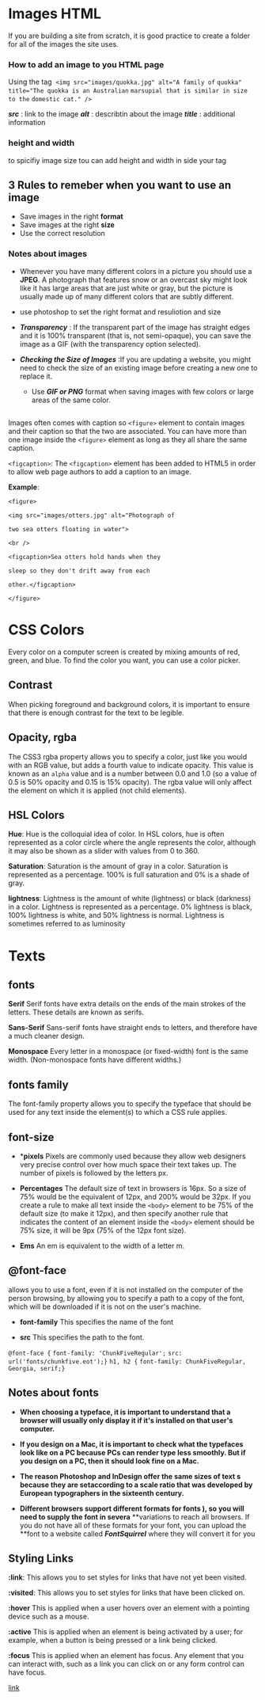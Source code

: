 # Images HTML
If you are building a site from scratch, it is good
practice to create a folder for all of the images
the site uses.

### How to add an image to you HTML page
Using the tag ***<img>***
`<img src="images/quokka.jpg" alt="A family of`
 `quokka" title="The quokka is an Australian`
 `marsupial that is similar in size to the`
 `domestic cat." />`

 ***src*** : link to the image
 ***alt*** : describtin about the image
 ***title*** : additional information


  ### height and width 

  to spicifiy image size tou can add height and width in side your tag 


  ## 3 Rules to remeber when you want to use an image 
  - Save images in the right **format** 
  - Save images at the right **size**
  - Use the correct resolution


  ### Notes about images 
  - Whenever you have many different
colors in a picture you should use a **JPEG**.
A photograph that features snow or an
overcast sky might look like it has large
areas that are just white or gray, but the
picture is usually made up of many different
colors that are subtly different.

  - use photoshop to set the right format and resuliotion and size

  - ***Transparency*** : If the transparent part of the
image has straight edges and
it is 100% transparent (that is,
not semi-opaque), you can save
the image as a GIF (with the
transparency option selected).

- ***Checking the Size of Images*** :If you are updating a website, you might need to check the size of an
existing image before creating a new one to replace it. 


  - Use ***GIF or PNG***  format
when saving images
with few colors or large
areas of the same color.



## <figure> 
Images often comes with caption so `<figure>` element to
contain images and their caption
so that the two are associated.
You can have more than one
image inside the `<figure>`
element as long as they all share
the same caption.

`<figcaption>`: The `<figcaption>` element has
been added to HTML5 in order
to allow web page authors to add
a caption to an image.

**Example**:

`<figure>`

`<img src="images/otters.jpg" alt="Photograph of`

 `two sea otters floating in water">`

`<br />`

 `<figcaption>Sea otters hold hands when they`

 `sleep so they don't drift away from each`

 `other.</figcaption>`

 `</figure>`



# CSS Colors 

Every color on a computer screen is created by mixing amounts of red,
green, and blue. To find the color you want, you can use a color picker.


## Contrast

When picking foreground and background
colors, it is important to ensure that there is
enough contrast for the text to be legible.


## Opacity, rgba

The CSS3 rgba property allows
you to specify a color, just like
you would with an RGB value,
but adds a fourth value to
indicate opacity. This value is
known as an `alpha` value and is
a number between 0.0 and 1.0
(so a value of 0.5 is 50% opacity
and 0.15 is 15% opacity). The
rgba value will only affect the
element on which it is applied
(not child elements).


## HSL Colors

**Hue**:
Hue is the colloquial idea of
color. In HSL colors, hue is often
represented as a color circle
where the angle represents the
color, although it may also be
shown as a slider with values
from 0 to 360.

**Saturation**:
Saturation is the amount of
gray in a color. Saturation is
represented as a percentage.
100% is full saturation and 0%
is a shade of gray.

**lightness**:
Lightness is the amount of
white (lightness) or black
(darkness) in a color. Lightness
is represented as a percentage.
0% lightness is black, 100%
lightness is white, and 50%
lightness is normal. Lightness
is sometimes referred to as
luminosity


# Texts 


## fonts
**Serif**
Serif fonts have extra details on
the ends of the main strokes of
the letters. These details are
known as serifs.

**Sans-Serif**
Sans-serif fonts have straight
ends to letters, and therefore
have a much cleaner design.

**Monospace**
Every letter in a monospace (or
fixed-width) font is the same
width. (Non-monospace fonts
have different widths.)


## fonts family 
The font-family property
allows you to specify the
typeface that should be used for
any text inside the element(s) to
which a CSS rule applies.

## font-size
- ***pixels**
Pixels are commonly used
because they allow web
designers very precise control
over how much space their text
takes up. The number of pixels is
followed by the letters px.

- **Percentages**
The default size of text in
browsers is 16px. So a size of
75% would be the equivalent of
12px, and 200% would be 32px.
If you create a rule to make all
text inside the `<body>` element
to be 75% of the default size (to
make it 12px), and then specify
another rule that indicates the
content of an element inside the
`<body>` element should be 75%
size, it will be 9px (75% of the
12px font size).

- **Ems**
An em is equivalent to the width
of a letter m.



## @font-face
 allows you to use
a font, even if it is not installed
on the computer of the person
browsing, by allowing you to
specify a path to a copy of the
font, which will be downloaded if
it is not on the user's machine.

- **font-family**
This specifies the name of the
font

- **src**
This specifies the path to the
font.

`@font-face {`
`font-family: 'ChunkFiveRegular';`
`src: url('fonts/chunkfive.eot');}`
`h1, h2 {`
`font-family: ChunkFiveRegular, Georgia, serif;}`



## Notes about fonts
- **When choosing a typeface, it is important to understand that a browser will usually only display it if it's  installed on that user's computer.**

- **If you design on a Mac, it is important to check what the typefaces look like on a PC because PCs can render type less smoothly. But if you design on a PC, then it should look fine on a Mac.**

- **The reason Photoshop and InDesign offer the same sizes of text s because they are setaccording to a scale ratio that was developed by European typographers in the sixteenth century.**

- **Different browsers support different formats for fonts ), so you will need to supply the font in severa**
**variations to reach all browsers. If you do not have all of these formats for your font, you can upload the **font to a website called ***FontSquirrel*** where they will convert it for you



## Styling Links

**:link**:
This allows you to set styles
for links that have not yet been
visited. 

**:visited**:
This allows you to set styles for
links that have been clicked on.

**:hover**
This is applied when a user
hovers over an element with a
pointing device such as a mouse. 

**:active**
This is applied when an element
is being activated by a user; for
example, when a button is being
pressed or a link being clicked. 


**:focus**
This is applied when an element
has focus. Any element that
you can interact with, such as a
link you can click on or any form
control can have focus.

[link](https://github.com/saraalshater/Reading-notes/blob/main/Code-201-Reading-notes/class-05.md)
